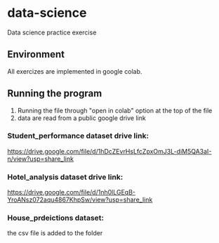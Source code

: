 # data-science
Data science practice exercise

## Environment
All exercizes are implemented in google colab.

## Running the program
1. Running the file through "open in colab" option at the top of the file
2.  data are read from a public google drive link

### Student_performance dataset drive link: 
https://drive.google.com/file/d/1hDcZEvrHsLfcZpxOmJ3L-diM5QA3aI-n/view?usp=share_link

### Hotel_analysis dataset drive link:
https://drive.google.com/file/d/1nh0lLGEqB-YroANsz072aqu4867KhpSw/view?usp=share_link

### House_prdeictions dataset:
the csv file is added to the folder 
